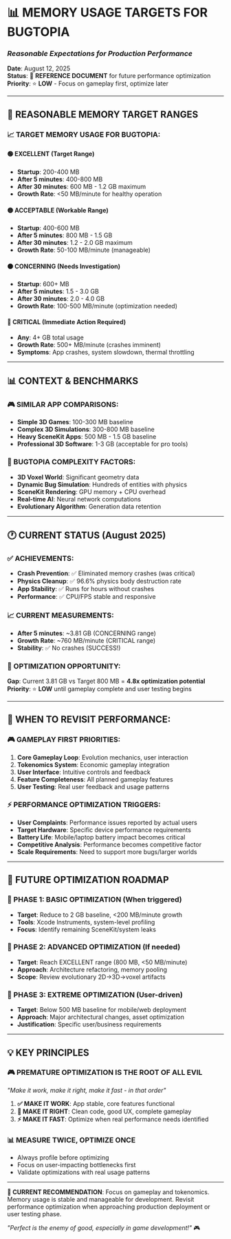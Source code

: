 # 📊 **MEMORY USAGE TARGETS FOR BUGTOPIA**
### *Reasonable Expectations for Production Performance*

**Date**: August 12, 2025  
**Status**: 🎯 **REFERENCE DOCUMENT** for future performance optimization  
**Priority**: ⭐ **LOW** - Focus on gameplay first, optimize later

---

## 🎯 **REASONABLE MEMORY TARGET RANGES**

### **📈 TARGET MEMORY USAGE FOR BUGTOPIA:**

#### **🟢 EXCELLENT (Target Range)**
- **Startup**: 200-400 MB
- **After 5 minutes**: 400-800 MB  
- **After 30 minutes**: 600 MB - 1.2 GB maximum
- **Growth Rate**: <50 MB/minute for healthy operation

#### **🟡 ACCEPTABLE (Workable Range)**
- **Startup**: 400-600 MB
- **After 5 minutes**: 800 MB - 1.5 GB
- **After 30 minutes**: 1.2 - 2.0 GB maximum  
- **Growth Rate**: 50-100 MB/minute (manageable)

#### **🟠 CONCERNING (Needs Investigation)**
- **Startup**: 600+ MB
- **After 5 minutes**: 1.5 - 3.0 GB
- **After 30 minutes**: 2.0 - 4.0 GB
- **Growth Rate**: 100-500 MB/minute (optimization needed)

#### **🔴 CRITICAL (Immediate Action Required)**
- **Any**: 4+ GB total usage
- **Growth Rate**: 500+ MB/minute (crashes imminent)
- **Symptoms**: App crashes, system slowdown, thermal throttling

---

## 📊 **CONTEXT & BENCHMARKS**

### **🎮 SIMILAR APP COMPARISONS:**
- **Simple 3D Games**: 100-300 MB baseline
- **Complex 3D Simulations**: 300-800 MB baseline  
- **Heavy SceneKit Apps**: 500 MB - 1.5 GB baseline
- **Professional 3D Software**: 1-3 GB (acceptable for pro tools)

### **🧬 BUGTOPIA COMPLEXITY FACTORS:**
- **3D Voxel World**: Significant geometry data
- **Dynamic Bug Simulation**: Hundreds of entities with physics
- **SceneKit Rendering**: GPU memory + CPU overhead
- **Real-time AI**: Neural network computations
- **Evolutionary Algorithm**: Generation data retention

---

## 🕐 **CURRENT STATUS (August 2025)**

### **✅ ACHIEVEMENTS:**
- **Crash Prevention**: ✅ Eliminated memory crashes (was critical)
- **Physics Cleanup**: ✅ 96.6% physics body destruction rate
- **App Stability**: ✅ Runs for hours without crashes
- **Performance**: ✅ CPU/FPS stable and responsive

### **📈 CURRENT MEASUREMENTS:**
- **After 5 minutes**: ~3.81 GB (CONCERNING range)
- **Growth Rate**: ~760 MB/minute (CRITICAL range)
- **Stability**: ✅ No crashes (SUCCESS!)

### **🎯 OPTIMIZATION OPPORTUNITY:**
**Gap**: Current 3.81 GB vs Target 800 MB = **4.8x optimization potential**
**Priority**: ⭐ **LOW** until gameplay complete and user testing begins

---

## 🚀 **WHEN TO REVISIT PERFORMANCE:**

### **🎮 GAMEPLAY FIRST PRIORITIES:**
1. **Core Gameplay Loop**: Evolution mechanics, user interaction
2. **Tokenomics System**: Economic gameplay integration  
3. **User Interface**: Intuitive controls and feedback
4. **Feature Completeness**: All planned gameplay features
5. **User Testing**: Real user feedback and usage patterns

### **⚡ PERFORMANCE OPTIMIZATION TRIGGERS:**
- **User Complaints**: Performance issues reported by actual users
- **Target Hardware**: Specific device performance requirements
- **Battery Life**: Mobile/laptop battery impact becomes critical
- **Competitive Analysis**: Performance becomes competitive factor
- **Scale Requirements**: Need to support more bugs/larger worlds

---

## 🔧 **FUTURE OPTIMIZATION ROADMAP**

### **🎯 PHASE 1: BASIC OPTIMIZATION** (When triggered)
- **Target**: Reduce to 2 GB baseline, <200 MB/minute growth
- **Tools**: Xcode Instruments, system-level profiling
- **Focus**: Identify remaining SceneKit/system leaks

### **🎯 PHASE 2: ADVANCED OPTIMIZATION** (If needed)
- **Target**: Reach EXCELLENT range (800 MB, <50 MB/minute)
- **Approach**: Architecture refactoring, memory pooling
- **Scope**: Review evolutionary 2D→3D→voxel artifacts

### **🎯 PHASE 3: EXTREME OPTIMIZATION** (User-driven)
- **Target**: Below 500 MB baseline for mobile/web deployment
- **Approach**: Major architectural changes, asset optimization
- **Justification**: Specific user/business requirements

---

## 💡 **KEY PRINCIPLES**

### **🎮 PREMATURE OPTIMIZATION IS THE ROOT OF ALL EVIL**
*"Make it work, make it right, make it fast - in that order"*

1. **✅ MAKE IT WORK**: App stable, core features functional
2. **🔄 MAKE IT RIGHT**: Clean code, good UX, complete gameplay  
3. **⚡ MAKE IT FAST**: Optimize when real performance needs identified

### **📊 MEASURE TWICE, OPTIMIZE ONCE**
- Always profile before optimizing
- Focus on user-impacting bottlenecks first
- Validate optimizations with real usage patterns

---

**🎯 CURRENT RECOMMENDATION**: Focus on gameplay and tokenomics. Memory usage is stable and manageable for development. Revisit performance optimization when approaching production deployment or user testing phase.

*"Perfect is the enemy of good, especially in game development!"* 🎮
